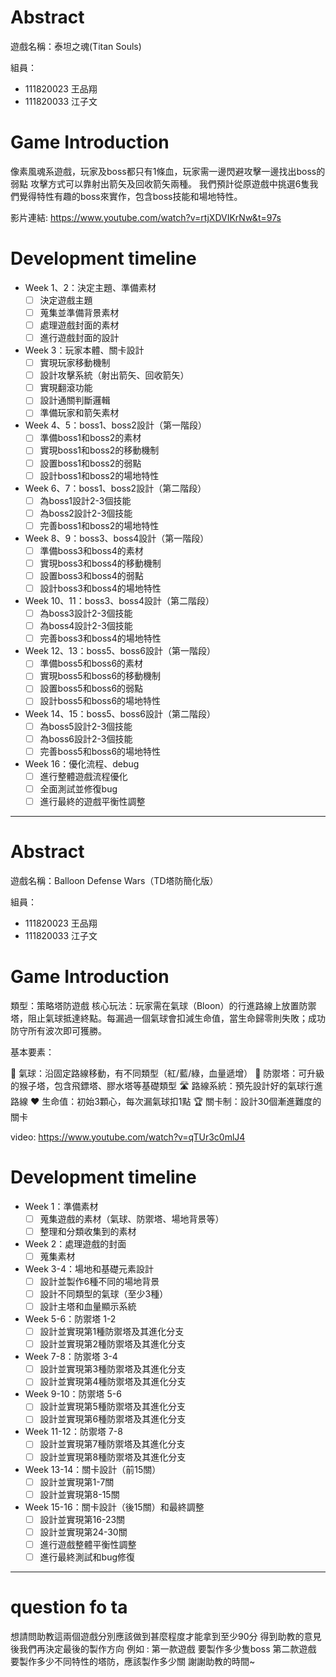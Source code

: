 # Abstract

遊戲名稱：泰坦之魂(Titan Souls)

組員：

- 111820023 王品翔
- 111820033 江子文

# Game Introduction
像素風魂系遊戲，玩家及boss都只有1條血，玩家需一邊閃避攻擊一邊找出boss的弱點
攻擊方式可以靠射出箭矢及回收箭矢兩種。
我們預計從原遊戲中挑選6隻我們覺得特性有趣的boss來實作，包含boss技能和場地特性。

影片連結: https://www.youtube.com/watch?v=rtjXDVIKrNw&t=97s


# Development timeline


- Week 1、2：決定主題、準備素材
  - [ ] 決定遊戲主題
  - [ ] 蒐集並準備背景素材
  - [ ] 處理遊戲封面的素材
  - [ ] 進行遊戲封面的設計

- Week 3：玩家本體、關卡設計
  - [ ] 實現玩家移動機制
  - [ ] 設計攻擊系統（射出箭矢、回收箭矢）
  - [ ] 實現翻滾功能
  - [ ] 設計通關判斷邏輯
  - [ ] 準備玩家和箭矢素材

- Week 4、5：boss1、boss2設計（第一階段）
  - [ ] 準備boss1和boss2的素材
  - [ ] 實現boss1和boss2的移動機制
  - [ ] 設置boss1和boss2的弱點
  - [ ] 設計boss1和boss2的場地特性

- Week 6、7：boss1、boss2設計（第二階段）
  - [ ] 為boss1設計2-3個技能
  - [ ] 為boss2設計2-3個技能
  - [ ] 完善boss1和boss2的場地特性

- Week 8、9：boss3、boss4設計（第一階段）
  - [ ] 準備boss3和boss4的素材
  - [ ] 實現boss3和boss4的移動機制
  - [ ] 設置boss3和boss4的弱點
  - [ ] 設計boss3和boss4的場地特性

- Week 10、11：boss3、boss4設計（第二階段）
  - [ ] 為boss3設計2-3個技能
  - [ ] 為boss4設計2-3個技能
  - [ ] 完善boss3和boss4的場地特性

- Week 12、13：boss5、boss6設計（第一階段）
  - [ ] 準備boss5和boss6的素材
  - [ ] 實現boss5和boss6的移動機制
  - [ ] 設置boss5和boss6的弱點
  - [ ] 設計boss5和boss6的場地特性

- Week 14、15：boss5、boss6設計（第二階段）
  - [ ] 為boss5設計2-3個技能
  - [ ] 為boss6設計2-3個技能
  - [ ] 完善boss5和boss6的場地特性

- Week 16：優化流程、debug
  - [ ] 進行整體遊戲流程優化
  - [ ] 全面測試並修復bug
  - [ ] 進行最終的遊戲平衡性調整

---

# Abstract

遊戲名稱：Balloon Defense Wars（TD塔防簡化版）

組員：

- 111820023 王品翔
- 111820033 江子文

# Game Introduction

類型：策略塔防遊戲
核心玩法：玩家需在氣球（Bloon）的行進路線上放置防禦塔，阻止氣球抵達終點。每漏過一個氣球會扣減生命值，當生命歸零則失敗；成功防守所有波次即可獲勝。

基本要素：

🎈 氣球：沿固定路線移動，有不同類型（紅/藍/綠，血量遞增）
🐒 防禦塔：可升級的猴子塔，包含飛鏢塔、膠水塔等基礎類型
🛣️ 路線系統：預先設計好的氣球行進路線
❤️ 生命值：初始3顆心，每次漏氣球扣1點
🏆 關卡制：設計30個漸進難度的關卡

video: https://www.youtube.com/watch?v=qTUr3c0mlJ4

# Development timeline

- Week 1：準備素材
  - [ ] 蒐集遊戲的素材（氣球、防禦塔、場地背景等）
  - [ ] 整理和分類收集到的素材

- Week 2：處理遊戲的封面
  - [ ] 蒐集素材

- Week 3-4：場地和基礎元素設計
  - [ ] 設計並製作6種不同的場地背景
  - [ ] 設計不同類型的氣球（至少3種）
  - [ ] 設計主塔和血量顯示系統

- Week 5-6：防禦塔 1-2
  - [ ] 設計並實現第1種防禦塔及其進化分支
  - [ ] 設計並實現第2種防禦塔及其進化分支

- Week 7-8：防禦塔 3-4
  - [ ] 設計並實現第3種防禦塔及其進化分支
  - [ ] 設計並實現第4種防禦塔及其進化分支

- Week 9-10：防禦塔 5-6
  - [ ] 設計並實現第5種防禦塔及其進化分支
  - [ ] 設計並實現第6種防禦塔及其進化分支

- Week 11-12：防禦塔 7-8
  - [ ] 設計並實現第7種防禦塔及其進化分支
  - [ ] 設計並實現第8種防禦塔及其進化分支

- Week 13-14：關卡設計（前15關）
  - [ ] 設計並實現第1-7關
  - [ ] 設計並實現第8-15關

- Week 15-16：關卡設計（後15關）和最終調整
  - [ ] 設計並實現第16-23關
  - [ ] 設計並實現第24-30關
  - [ ] 進行遊戲整體平衡性調整
  - [ ] 進行最終測試和bug修復

---
# question fo ta
想請問助教這兩個遊戲分別應該做到甚麼程度才能拿到至少90分
得到助教的意見後我們再決定最後的製作方向
例如 : 
第一款遊戲 要製作多少隻boss
第二款遊戲 要製作多少不同特性的塔防，應該製作多少關
謝謝助教的時間~
